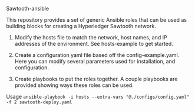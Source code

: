 Sawtooth-ansible

This repository provides a set of generic Ansible roles that can be
used as building blocks for creating a Hyperledger Sawtooth network.

1) Modify the hosts file to match the network, host names, and IP addresses of
the environment. See hosts-example to get started.

2) Create a configuration yaml file based off the config-example.yaml. Here
you can modify several parameters used for installation, and configuration.

3) Create playbooks to put the roles together. A couple playbooks are provided
showing ways these roles can be used.

Usage
`ansible-playbook -i hosts --extra-vars "@./configs/config.yaml" -f 2 sawtooth-deploy.yaml`
